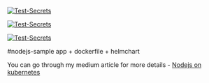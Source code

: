 [![Test-Secrets](https://github.com/IssaDiallo/helm-node/actions/workflows/test.yaml/badge.svg)](https://github.com/IssaDiallo/helm-node/actions/workflows/test.yaml)

[![Test-Secrets](https://github.com/IssaDiallo/helm-node/actions/workflows/test.yaml/badge.svg?event=fork)](https://github.com/IssaDiallo/helm-node/actions/workflows/test.yaml)

[![Test-Secrets](https://github.com/IssaDiallo/helm-node/actions/workflows/test.yaml/badge.svg?event=push)](https://github.com/IssaDiallo/helm-node/actions/workflows/test.yaml)

#nodejs-sample app + dockerfile + helmchart

You can go through my medium article for more details - [Nodejs on kubernetes](https://medium.com/@cloudegl/run-node-js-app-using-kubernetes-helm-bb87747785a)
